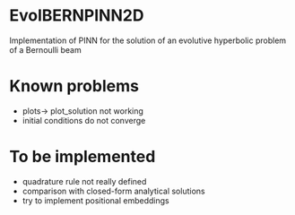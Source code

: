 # EvolBERNPINN2D
Implementation of PINN for the solution of an evolutive hyperbolic problem of a Bernoulli beam
# Known problems
- plots-> plot_solution not working
- initial conditions do not converge
# To be implemented
- quadrature rule not really defined
- comparison with closed-form analytical solutions
- try to implement positional embeddings
